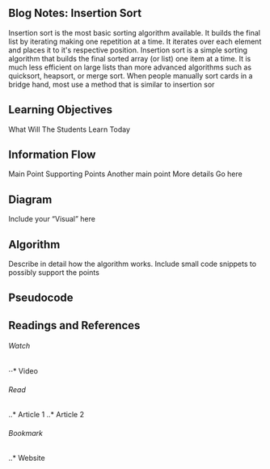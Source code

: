 ## Blog Notes: Insertion Sort
Insertion sort is the most basic sorting algorithm available. It builds the final list by iterating making one repetition at a time. It iterates over each element and places it to it's respective position.
Insertion sort is a simple sorting algorithm that builds the final sorted array (or list) one item at a time. It is much less efficient on large lists than more advanced algorithms such as quicksort, heapsort, or merge sort. 
When people manually sort cards in a bridge hand, most use a method that is similar to insertion sor

## Learning Objectives
What
Will
The
Students
Learn
Today

## Information Flow
Main Point
Supporting Points
Another main point
More details
Go here

## Diagram
Include your “Visual” here

## Algorithm
Describe in detail how the algorithm works. Include small code snippets to possibly support the points

## Pseudocode

## Readings and References
###### Watch
⋅⋅* Video

###### Read
..* Article 1
..* Article 2

###### Bookmark
..* Website
